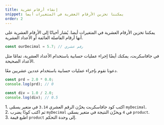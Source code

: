 ```yaml
---
title: إنشاء أرقام عشرية
snippet: يمكننا تخزين الأرقام العشرية في المتغيرات أيضا
order: 2
---
```


يمكننا تخزين الأرقام العشرية في المتغيرات أيضا. يُشار أحيانًا إلى الأرقام العشرية
على أنها أرقام الفاصلة العائمة أو الأعداد العشرية.

```js
const ourDecimal = 5.7; // رقم عشري
```

في جافاسكربت، يمكنك أيضًا إجراء عمليات حسابية باستخدام الأعداد العشرية، تمامًا مثل
الأعداد الصحيحة.

دعونا نقوم بإجراء عمليات حسابية باستخدام عددين عشريين معًا.

```js
const prd = 2.0 * 0.0;
console.log(prd); // 0

const div = 1.0 / 2.0;
console.log(div); // 0.5
```

<div class="quiz">
1. اكتب كود جافاسكربت يخزّن الرقم العشري <code>3.14</code> في متغير يسمّى <code>myDecimal</code>.<br>
2. ثم اكتب كودًا يضرب <code>myDecimal</code> في <code>4</code> ويخزّن النتيجة في متغير يسمّى <code>product</code>.<br>
3. اطبع قيمة <code>product</code> إلى وحدة التحكم.<br>
</div>
